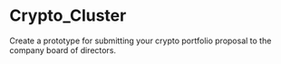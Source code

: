 # Crypto_Cluster
Create a prototype for submitting your crypto portfolio proposal to the company board of directors.
